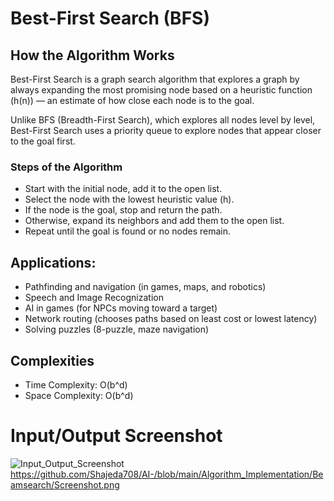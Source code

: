 # Best-First Search (BFS)

## How the Algorithm Works

Best-First Search is a graph search algorithm that explores a graph by always expanding the most promising node based on a heuristic function (h(n)) — an estimate of how close each node is to the goal.

Unlike BFS (Breadth-First Search), which explores all nodes level by level, Best-First Search uses a priority queue to explore nodes that appear closer to the goal first.



###  Steps of the Algorithm

- Start with the initial node, add it to the open list.
- Select the node with the lowest heuristic value (h).
- If the node is the goal, stop and return the path.
- Otherwise, expand its neighbors and add them to the open list.
- Repeat until the goal is found or no nodes remain.

## Applications:
- Pathfinding and navigation (in games, maps, and robotics)
- Speech and Image Recognization
- AI in games (for NPCs moving toward a target)
- Network routing (chooses paths based on least cost or lowest latency)
- Solving puzzles (8-puzzle, maze navigation)

## Complexities

- Time Complexity:   O(b^d) 
- Space Complexity:  O(b^d) 

# Input/Output Screenshot
![ Input_Output_Screenshot]()https://github.com/Shajeda708/AI-/blob/main/Algorithm_Implementation/Beamsearch/Screenshot.png

